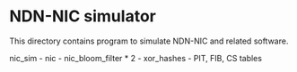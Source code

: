 # NDN-NIC simulator

This directory contains program to simulate NDN-NIC and related software.

nic_sim
	- nic
		- nic_bloom_filter * 2
			- xor_hashes
	- PIT, FIB, CS tables

